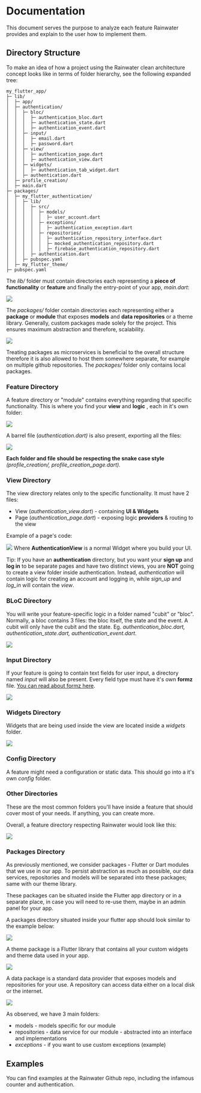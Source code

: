 # Documentation

This document serves the purpose to analyze each feature Rainwater provides and explain to the user how to implement them.

## Directory Structure

To make an idea of how a project using the Rainwater clean architecture concept looks like in terms of folder hierarchy, see the following expanded tree:

```
my_flutter_app/
├─ lib/
│  ├─ app/
│  ├─ authentication/
│  │  ├─ bloc/
│  │  │  ├─ authentication_bloc.dart
│  │  │  ├─ authentication_state.dart
│  │  │  ├─ authentication_event.dart
│  │  ├─ input/
│  │  │  ├─ email.dart
│  │  │  ├─ password.dart
│  │  ├─ view/
│  │  │  ├─ authentication_page.dart
│  │  │  ├─ authentication_view.dart
│  │  ├─ widgets/
│  │  │  ├─ authentication_tab_widget.dart
│  │  ├─ authentication.dart
│  ├─ profile_creation/
│  ├─ main.dart
├─ packages/
│  ├─ my_flutter_authentication/
│  │  ├─ lib/
│  │  │  ├─ src/
│  │  │  │  ├─ models/
│  │  │  │  │  ├─ user_account.dart
│  │  │  │  ├─ exceptions/
│  │  │  │  │  ├─ authentication_exception.dart
│  │  │  │  ├─ repositories/
│  │  │  │  │  ├─ authentication_repository_interface.dart
│  │  │  │  │  ├─ mocked_authentication_repository.dart
│  │  │  │  │  ├─ firebase_authentication_repository.dart
│  │  │  ├─ authentication.dart
│  │  ├─ pubspec.yaml
│  ├─ my_flutter_theme/
├─ pubspec.yaml
```

The _lib/_ folder must contain directories each representing a **piece of functionality** or **feature** and finally the entry-point of your app, _main.dart_:

![](assets/lib_dir_example.png)

The _packages/_ folder contain directories each representing either a **package** or **module** that exposes **models** and **data repositories** or a theme library. Generally, custom packages made solely for the project. This ensures maximum abstraction and therefore, scalability.

![](assets/packages_dir_example.png)

Treating packages as microservices is beneficial to the overall structure therefore it is also allowed to host them somewhere separate, for example on multiple github repositories. The _packages/_ folder only contains local packages.

### Feature Directory

A feature directory or &quot;module&quot; contains everything regarding that specific functionality.
This is where you find your **view** and **logic** , each in it&#39;s own folder:

![](assets/auth_dir_example.png)

A barrel file (_authentication.dart)_ is also present, exporting all the files:

![](assets/barrel_export_example.png)

**Each folder and file should be respecting the snake case style** _(profile\_creation/, profile\_creation\_page.dart)._

### View Directory

The view directory relates only to the specific functionality. It must have 2 files:

- View (_authentication\_view.dart_) - containing **UI & Widgets**
- Page (_authentication\_page.dart_) - exposing logic **providers** & routing to the view

Example of a page's code:

![](assets/page_code_example.png)
Where **AuthenticationView** is a normal Widget where you build your UI.

Tip: If you have an **authentication** directory, but you want your **sign up** and **log in** to be separate pages and have two distinct views, you are **NOT** going to create a view folder inside authentication. Instead, _authentication_ will contain logic for creating an account and logging in, while _sign\_up_ and _log\_in_ will contain the _view_.

### BLoC Directory

You will write your feature-specific logic in a folder named &quot;cubit&quot; or &quot;bloc&quot;. Normally, a bloc contains 3 files: the bloc itself, the state and the event. A cubit will only have the cubit and the state. Eg. _authentication\_bloc.dart, authentication\_state.dart, authentication\_event.dart_.

![](assets/bloc_dir_example.png)

### Input Directory

If your feature is going to contain text fields for user input, a directory named _input_ will also be present. Every field type must have it&#39;s own **formz** file. [You can read about formz here](https://pub.dev/packages/formz).

![](assets/input_dir_example.png)

### Widgets Directory

Widgets that are being used inside the view are located inside a _widgets_ folder.

![](assets/widgets_dir_example.png)

### Config Directory

A feature might need a configuration or static data. This should go into a it&#39;s own _config_ folder.

### Other Directories

These are the most common folders you&#39;ll have inside a feature that should cover most of your needs. If anything, you can create more.

Overall, a feature directory respecting Rainwater would look like this:

![](assets/feature_full_dir_example.png)

### Packages Directory

As previously mentioned, we consider packages - Flutter or Dart modules that we use in our app. To persist abstraction as much as possible, our data services, repositories and models will be separated into these packages; same with our theme library.

These packages can be situated inside the Flutter app directory or in a separate place, in case you will need to re-use them, maybe in an admin panel for your app.

A packages directory situated inside your flutter app should look similar to the example below:

![](assets/packages_dir_example_2.png)

A theme package is a Flutter library that contains all your custom widgets and theme data used in your app.

![](assets/theme_package_dir_example.png)

A data package is a standard data provider that exposes models and repositories for your use. A repository can access data either on a local disk or the internet.

![](assets/data_package_dir_example.png)

As observed, we have 3 main folders:

- models - models specific for our module
- repositories - data service for our module - abstracted into an interface and implementations
- _exceptions_ - if you want to use custom exceptions (example)

## Examples

You can find examples at the Rainwater Github repo, including the infamous counter and authentication.